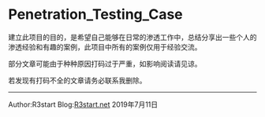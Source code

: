 
# Penetration_Testing_Case


建立此项目的目的，是希望自己能够在日常的渗透工作中，总结分享出一些个人的渗透经验和有趣的案例，此项目中所有的案例仅用于经验交流。

部分文章可能由于种种原因打码过于严重，如影响阅读请见谅。

若发现有打码不全的文章请务必联系我删除。

 
---
Author:R3start  Blog:[R3start.net](http://R3start.net)  2019年7月11日
